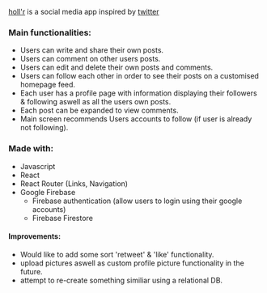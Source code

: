 [holl'r](https://www.whateverhollrisat.com) is a social media app inspired by [twitter](https://www.twitter.com)

### Main functionalities:
- Users can write and share their own posts.
- Users can comment on other users posts.
- Users can edit and delete their own posts and comments.
- Users can follow each other in order to see their posts on a customised homepage feed.
- Each user has a profile page with information displaying their followers & following aswell as all the users own posts.
- Each post can be expanded to view comments.
- Main screen recommends Users accounts to follow (if user is already not following).


### Made with:
- Javascript
- React
- React Router (Links, Navigation)
- Google Firebase
    - Firebase authentication (allow users to login using their google accounts)
    - Firebase Firestore

#### Improvements:
- Would like to add some sort 'retweet' & 'like' functionality.
- upload pictures aswell as custom profile picture functionality in the future.
- attempt to re-create something similiar using a relational DB. 
